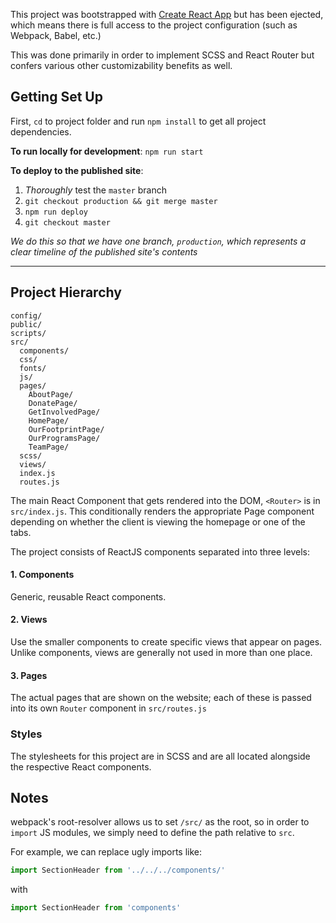 This project was bootstrapped with [Create React App](https://github.com/facebookincubator/create-react-app) but has been ejected, which means there is full access to the project configuration (such as Webpack, Babel, etc.)

This was done primarily in order to implement SCSS and React Router but confers various other customizability benefits as well.

## Getting Set Up

First, `cd` to project folder and run `npm install` to get all project dependencies.

**To run locally for development**:
`npm run start`

**To deploy to the published site**:
1. *Thoroughly* test the `master` branch
2. `git checkout production && git merge master`
3. `npm run deploy`
4. `git checkout master`

*We do this so that we have one branch, `production`, which represents a clear timeline of the published site's contents*

---

## Project Hierarchy

```
config/
public/
scripts/
src/
  components/
  css/
  fonts/
  js/
  pages/
    AboutPage/
    DonatePage/
    GetInvolvedPage/
    HomePage/
    OurFootprintPage/
    OurProgramsPage/
    TeamPage/
  scss/
  views/
  index.js
  routes.js

```

The main React Component that gets rendered into the DOM, `<Router>` is in `src/index.js`. This conditionally renders the appropriate Page component depending on whether the client is viewing the homepage or one of the tabs.

The project consists of ReactJS components separated into three levels:
#### 1. Components
Generic, reusable React components.

#### 2. Views
Use the smaller components to create specific views that appear on pages. Unlike components, views are generally not used in more than one place.

#### 3. Pages
The actual pages that are shown on the website; each of these is passed into its own `Router` component in `src/routes.js`

### Styles
The stylesheets for this project are in SCSS and are all located alongside the respective React components.

## Notes
webpack's root-resolver allows us to set `/src/` as the root, so in order to `import` JS modules, we simply need to define the path relative to `src`.

For example, we can replace ugly imports like:
```js
import SectionHeader from '../../../components/'
```
with
```js
import SectionHeader from 'components'
```
